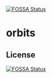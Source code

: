 [![FOSSA Status](https://app.fossa.io/api/projects/git%2Bgithub.com%2Fraphy1234%2FOrbits.svg?type=shield)](https://app.fossa.io/projects/git%2Bgithub.com%2Fraphy1234%2FOrbits?ref=badge_shield)

# orbits

## License
[![FOSSA Status](https://app.fossa.io/api/projects/git%2Bgithub.com%2Fraphy1234%2FOrbits.svg?type=large)](https://app.fossa.io/projects/git%2Bgithub.com%2Fraphy1234%2FOrbits?ref=badge_large)